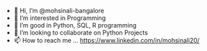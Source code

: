- 👋 Hi, I’m @mohsinali-bangalore
- 👀 I’m interested in Programming
- 🌱 I’m good in Python, SQL, R programming
- 💞️ I’m looking to collaborate on Python Projects
- 📫 How to reach me ... https://www.linkedin.com/in/mohsinali20/

<!---
mohsinali-bangalore/mohsinali-bangalore is a ✨ special ✨ repository because its `README.md` (this file) appears on your GitHub profile.
You can click the Preview link to take a look at your changes.
--->
